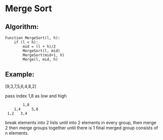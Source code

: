 # Merge Sort
## Algorithm:

````
Function MergeSort(l, h):
    if (l < h):
        mid = (l + h)/2
        MergeSort(l, mid)
        MergeSort(mid+1, h)
        Merge(l, mid, h)
````

## Example:
[9,3,7,5,6,4,8,2]

pass index 1,8 as low and high

            1,8
        1,4     5,8
     1,2   3,4

break elements into 2 lists
until into 2 elements in every group, then merge 2
then merge groups together until there is 1 final merged group consists of n elements.

